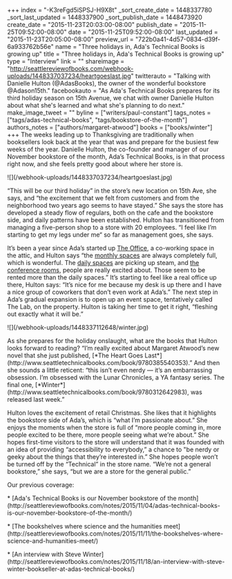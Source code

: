 +++
index = "-K3reFgd5iSPSJ-H9X8t"
_sort_create_date = 1448337780
_sort_last_updated = 1448337900
_sort_publish_date = 1448473920
create_date = "2015-11-23T20:03:00-08:00"
publish_date = "2015-11-25T09:52:00-08:00"
date = "2015-11-25T09:52:00-08:00"
last_updated = "2015-11-23T20:05:00-08:00"
preview_url = "722b0a41-4d57-0834-d39f-6a933762b56e"
name = "Three holidays in, Ada's Technical Books is growing up"
title = "Three holidays in, Ada's Technical Books is growing up"
type = "Interview"
link = ""
shareimage = "http://seattlereviewofbooks.com/webhook-uploads/1448337037234/heartgoeslast.jpg"
twitterauto = "Talking with Danielle Hulton (@AdasBooks), the owner of the wonderful bookstore @Adason15th."
facebookauto = "As Ada's Technical Books prepares for its third holiday season on 15th Avenue, we chat with owner Danielle Hulton about what she's learned and what she's planning to do next."
make_image_tweet = ""
byline = ["writers/paul-constant"]
tags_notes = ["tags/adas-technical-books", "tags/bookstore-of-the-month"]
authors_notes = ["authors/margaret-atwood"]
books = ["books/winter"]
+++
The weeks leading up to Thanksgiving are traditionally when booksellers look back at the year that was and prepare for the busiest few weeks of the year. Danielle Hulton, the co-founder and manager of our November bookstore of the month, Ada’s Technical Books, is in that process right now, and she feels pretty good about where her store is. 

<p class="image-left">![](/webhook-uploads/1448337037234/heartgoeslast.jpg)</p>“This will be our third holiday” in the store’s new location on 15th Ave, she says, and “the excitement that we felt from customers and from the neighborhood two years ago seems to have stayed.” She says the store has developed a steady flow of regulars, both on the cafe and the bookstore side, and daily patterns have been established.  Hulton has transitioned from managing a five-person shop to a store with 20 employees. “I feel like I’m starting to get my legs under me“ so far as management goes, she says.

It’s been a year since Ada’s started up [The Office](http://theoffice.adasbooks.com), a co-working space in the attic, and Hulton says “the [monthly spaces](http://theoffice.adasbooks.com/monthly-spaces/) are always completely full, which is wonderful. The [daily spaces](http://theoffice.adasbooks.com/daily-spaces/) are picking up steam, and [the conference rooms](http://theoffice.adasbooks.com/meetings/), people are really excited about. Those seem to be rented more than the daily spaces.” It’s starting to feel like a real office up there, Hulton says: “It’s nice for me because my desk is up there and I have a nice group of coworkers that don’t even work at Ada’s.” The next step in Ada’s gradual expansion is to open up an event space, tentatively called The Lab, on the property. Hulton is taking her time to get it right, “fleshing out exactly what it will be.”

<p class="image-left">![](/webhook-uploads/1448337112648/winter.jpg)</p>As she prepares for the holiday onslaught, what are the books that Hulton looks forward to reading?  “I’m really excited about Margaret Atwood’s new novel that she just published, [*The Heart Goes Last*](http://www.seattletechnicalbooks.com/book/9780385540353).” And then she sounds a little reticent: “this isn’t even nerdy — it’s an embarrassing obsession. I’m obsessed with the Lunar Chronicles, a YA fantasy series. The final one, [*Winter*](http://www.seattletechnicalbooks.com/book/9780312642983), was released last week.”

Hulton loves the excitement of retail Christmas. She likes that it highlights the bookstore side of Ada’s, which is “what I’m passionate about.” She enjoys the moments when the store is full of “more people coming in, more people excited to be there, more people seeing what we’re about.” She hopes first-time visitors to the store will understand that it was founded with an idea of providing “accessibility to everybody,” a chance to "be nerdy or geeky about the things that they’re interested in.” She hopes people won’t be turned off by the “Technical” in the store name. “We’re not a general bookstore,” she says, “but we are a store for the general public.”

<p class="footer">Our previous coverage:

<p>* [Ada's Technical Books is our November bookstore of the month](http://seattlereviewofbooks.com/notes/2015/11/04/adas-technical-books-is-our-november-bookstore-of-the-month/)</p>

<p>* [The bookshelves where science and the humanities meet](http://seattlereviewofbooks.com/notes/2015/11/11/the-bookshelves-where-science-and-humanities-meet/)</p>

<p>* [An interview with Steve Winter](http://seattlereviewofbooks.com/notes/2015/11/18/an-interview-with-steve-winter-bookseller-at-adas-technical-books/)</p></p>